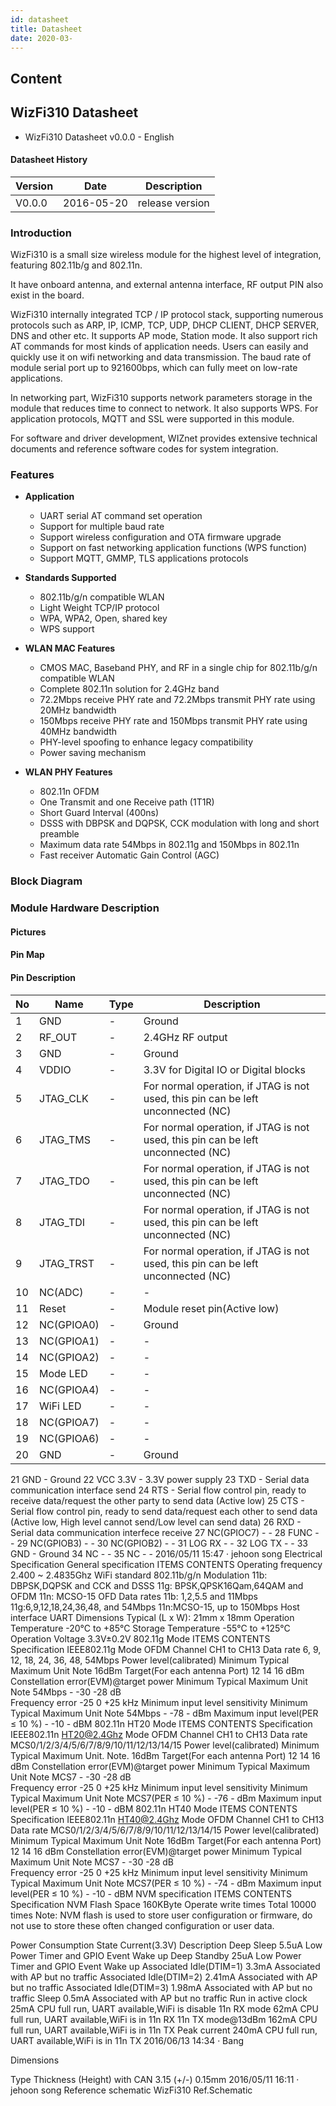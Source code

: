 ```yaml
---
id: datasheet
title: Datasheet
date: 2020-03-
---
```



## Content
## WizFi310 Datasheet
  
   * WizFi310 Datasheet v0.0.0 - English

#### Datasheet History

|Version|	Date|	Description|
|-------|-----|------------|
|V0.0.0|	2016-05-20|	release version|

### Introduction

WizFi310 is a small size wireless module for the highest level of integration, featuring 802.11b/g and 802.11n.

It have onboard antenna, and external antenna interface, RF output PIN also exist in the board.

WizFi310 internally integrated TCP / IP protocol stack, supporting numerous protocols such as ARP, IP, ICMP, TCP, UDP, DHCP CLIENT, DHCP SERVER, DNS and other etc. It supports AP mode, Station mode. It also support rich AT commands for most kinds of application needs. Users can easily and quickly use it on wifi networking and data transmission. The baud rate of module serial port up to 921600bps, which can fully meet on low-rate applications.

In networking part, WizFi310 supports network parameters storage in the module that reduces time to connect to network. It also supports WPS. For application protocols, MQTT and SSL were supported in this module.

For software and driver development, WIZnet provides extensive technical documents and reference software codes for system integration.

### Features

 * **Application**
    * UART serial AT command set operation
    * Support for multiple baud rate
    * Support wireless configuration and OTA firmware upgrade
    * Support on fast networking application functions (WPS function)
    * Support MQTT, GMMP, TLS applications protocols
    
  * **Standards Supported**
    * 802.11b/g/n compatible WLAN
    * Light Weight TCP/IP protocol
    * WPA, WPA2, Open, shared key
    * WPS support
    
 * **WLAN MAC Features**
    * CMOS MAC, Baseband PHY, and RF in a single chip for 802.11b/g/n compatible WLAN
    * Complete 802.11n solution for 2.4GHz band
    * 72.2Mbps receive PHY rate and 72.2Mbps transmit PHY rate using 20MHz bandwidth
    * 150Mbps receive PHY rate and 150Mbps transmit PHY rate using 40MHz bandwidth
    * PHY-level spoofing to enhance legacy compatibility
    * Power saving mechanism
    
 * **WLAN PHY Features**
    * 802.11n OFDM
   *  One Transmit and one Receive path (1T1R)
   *  Short Guard Interval (400ns)
   *  DSSS with DBPSK and DQPSK, CCK modulation with long and short preamble
   *  Maximum data rate 54Mbps in 802.11g and 150Mbps in 802.11n
   *  Fast receiver Automatic Gain Control (AGC)

### Block Diagram



### Module Hardware Description
#### Pictures


#### Pin Map


#### Pin Description

|**No**|	**Name**|	**Type**|	**Description**|
|------|----------|---------|----------------|
|1	|GND|	-	|Ground|
|2	|RF_OUT|	-|	2.4GHz RF output|
|3|	GND|	-|	Ground|
|4|	VDDIO	|-|	3.3V for Digital IO or Digital blocks|
|5	|JTAG_CLK|	-|	For normal operation, if JTAG is not used, this pin can be left unconnected (NC)|
|6|	JTAG_TMS|	-|	For normal operation, if JTAG is not used, this pin can be left unconnected (NC)|
|7|	JTAG_TDO|	-	|For normal operation, if JTAG is not used, this pin can be left unconnected (NC)|
|8|	JTAG_TDI|	-|	For normal operation, if JTAG is not used, this pin can be left unconnected (NC)|
|9|	JTAG_TRST|	-|	For normal operation, if JTAG is not used, this pin can be left unconnected (NC)|
|10|	NC(ADC)|	-|	-|
|11|	Reset|	-	|Module reset pin(Active low)|
|12	|NC(GPIOA0)|	-	|Ground|
|13	|NC(GPIOA1)|	-	|-|
|14|	NC(GPIOA2)	|-|	-|
|15|	Mode LED	|-|	-|
|16|	NC(GPIOA4)|	-|	-|
|17|	WiFi LED|	-|	-|
|18	|NC(GPIOA7)|	-|	-|
|19	|NC(GPIOA6)|	-	|-|
|20|	GND|	-|	Ground|
21	GND	-	Ground
22	VCC 3.3V	-	3.3V power supply
23	TXD	-	Serial data communication interface send
24	RTS	-	Serial flow control pin, ready to receive data/request the other party to send data (Active low)
25	CTS	-	Serial flow control pin, ready to send data/request each other to send data (Active low, High level cannot send/Low level can send data)
26	RXD	-	Serial data communication interfece receive
27	NC(GPIOC7)	-	-
28	FUNC	-	-
29	NC(GPIOB3)	-	-
30	NC(GPIOB2)	-	-
31	LOG RX	-	-
32	LOG TX	-	-
33	GND	-	Ground
34	NC	-	-
35	NC	-	-
2016/05/11 15:47 · jehoon song
Electrical Specification
General specification
ITEMS	CONTENTS
Operating frequency	2.400 ~ 2.4835Ghz
WiFi standard	802.11b/g/n
Modulation	11b: DBPSK,DQPSK and CCK and DSSS
11g: BPSK,QPSK16Qam,64QAM and OFDM
11n: MCSO-15 OFD
Data rates	11b: 1,2,5.5 and 11Mbps
11g:6,9,12,18,24,36,48, and 54Mbps
11n:MCSO-15, up to 150Mbps
Host interface	UART
Dimensions	Typical (L x W): 21mm x 18mm
Operation Temperature	-20°C to +85°C
Storage Temperature	-55°C to +125°C
Operation Voltage	3.3V±0.2V
802.11g Mode
ITEMS	CONTENTS
Specification	IEEE802.11g
Mode	OFDM
Channel	CH1 to CH13
Data rate	6, 9, 12, 18, 24, 36, 48, 54Mbps
Power level(calibrated)	Minimum	Typical	Maximum	Unit	Note
16dBm Target(For each antenna Port)	12	14	16	dBm	
Constellation error(EVM)@target power	Minimum	Typical	Maximum	Unit	Note
54Mbps	-	-30	-28	dB	
Frequency error	-25	0	+25	kHz	
Minimum input level sensitivity	Minimum	Typical	Maximum	Unit	Note
54Mbps	-	-78	-	dBm	
Maximum input level(PER ≤ 10 %)	-	-10	-	dBM	
802.11n HT20 Mode
ITEMS	CONTENTS
Specification	IEEE802.11n HT20@2.4Ghz
Mode	OFDM
Channel	CH1 to CH13
Data rate	MCS0/1/2/3/4/5/6/7/8/9/10/11/12/13/14/15
Power level(calibrated)	Minimum	Typical	Maximum	Unit.	Note.
16dBm Target(For each antenna Port)	12	14	16	dBm	
Constellation error(EVM)@target power	Minimum	Typical	Maximum	Unit	Note
MCS7	-	-30	-28	dB	
Frequency error	-25	0	+25	kHz	
Minimum input level sensitivity	Minimum	Typical	Maximum	Unit	Note
MCS7(PER ≤ 10 %)	-	-76	-	dBm	
Maximum input level(PER ≤ 10 %)	-	-10	-	dBM	
802.11n HT40 Mode
ITEMS	CONTENTS
Specification	IEEE802.11n HT40@2.4Ghz
Mode	OFDM
Channel	CH1 to CH13
Data rate	MCS0/1/2/3/4/5/6/7/8/9/10/11/12/13/14/15
Power level(calibrated)	Minimum	Typical	Maximum	Unit	Note
16dBm Target(For each antenna Port)	12	14	16	dBm	
Constellation error(EVM)@target power	Minimum	Typical	Maximum	Unit	Note
MCS7	-	-30	-28	dB	
Frequency error	-25	0	+25	kHz	
Minimum input level sensitivity	Minimum	Typical	Maximum	Unit	Note
MCS7(PER ≤ 10 %)	-	-74	-	dBm	
Maximum input level(PER ≤ 10 %)	-	-10	-	dBM	
NVM specification
ITEMS	CONTENTS
Specification	NVM Flash
Space	160KByte
Operate write times	Total 10000 times
Note: NVM flash is used to store user configuration or firmware, do not use to store these often changed configuration or user data.

Power Consumption
State	Current(3.3V)	Description
Deep Sleep	5.5uA	Low Power Timer and GPIO Event Wake up
Deep Standby	25uA	Low Power Timer and GPIO Event Wake up
Associated Idle(DTIM=1)	3.3mA	Associated with AP but no traffic
Associated Idle(DTIM=2)	2.41mA	Associated with AP but no traffic
Associated Idle(DTIM=3)	1.98mA	Associated with AP but no traffic
Sleep	0.5mA	Associated with AP but no traffic
Run in active clock	25mA	CPU full run, UART available,WiFi is disable
11n RX mode	62mA	CPU full run, UART available,WiFi is in 11n RX
11n TX mode@13dBm	162mA	CPU full run, UART available,WiFi is in 11n TX
Peak current	240mA	CPU full run, UART available,WiFi is in 11n TX
2016/06/13 14:34 · Bang
 
Dimensions


Type	Thickness (Height)
with CAN	3.15 (+/-) 0.15mm
2016/05/11 16:11 · jehoon song
Reference schematic
WizFi310 Ref.Schematic
